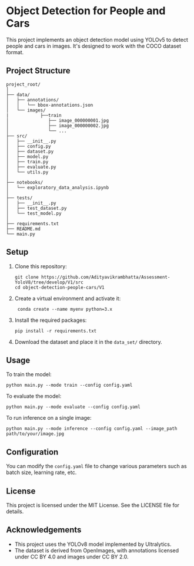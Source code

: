 # Object Detection for People and Cars

This project implements an object detection model using YOLOv5 to detect people and cars in images. It's designed to work with the COCO dataset format.

## Project Structure

```
project_root/
│
├── data/
│   ├── annotations/
│   │   └── bbox-annotations.json
│   └── images/
|            ├──train
│               ├── image_000000001.jpg
│               ├── image_000000002.jpg
│               └── ...
├── src/
│   ├── __init__.py
│   ├── config.py
│   ├── dataset.py
│   ├── model.py
│   ├── train.py
│   ├── evaluate.py
│   └── utils.py
│
├── notebooks/
│   └── exploratory_data_analysis.ipynb
│
├── tests/
│   ├── __init__.py
│   ├── test_dataset.py
│   └── test_model.py
│
├── requirements.txt
├── README.md
└── main.py
```

## Setup

1. Clone this repository:
   ```
   git clone https://github.com/Adityavikrambhatta/Assessment-YoloV8/tree/develop/V1/src
   cd object-detection-people-cars/V1
   ```

2. Create a virtual environment and activate it:
   ```
    conda create --name myenv python=3.x
   ```

3. Install the required packages:
   ```
   pip install -r requirements.txt
   ```

4. Download the dataset and place it in the `data_set/` directory.

## Usage

To train the model:
```
python main.py --mode train --config config.yaml
```

To evaluate the model:
```
python main.py --mode evaluate --config config.yaml
```

To run inference on a single image:
```
python main.py --mode inference --config config.yaml --image_path path/to/your/image.jpg
```

## Configuration

You can modify the `config.yaml` file to change various parameters such as batch size, learning rate, etc.

## License

This project is licensed under the MIT License. See the LICENSE file for details.

## Acknowledgements

- This project uses the YOLOv8 model implemented by Ultralytics.
- The dataset is derived from OpenImages, with annotations licensed under CC BY 4.0 and images under CC BY 2.0.